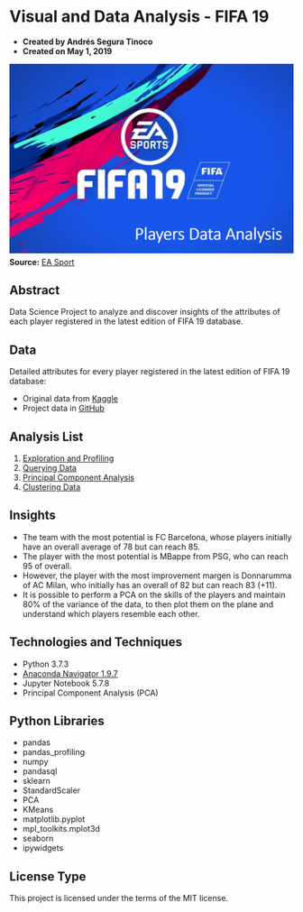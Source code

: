 # Visual and Data Analysis - FIFA 19
- **Created by Andrés Segura Tinoco**
- **Created on May 1, 2019**

![FIFA 19 Logo](https://raw.githubusercontent.com/ansegura7/DataScience_FIFA19Data/master/images/fifa19-logo1.jpg)
**Source:** <a href="https://www.easports.com/es/fifa" target="_blank" >EA Sport</a>

## Abstract
Data Science Project to analyze and discover insights of the attributes of each player registered in the latest edition of FIFA 19 database.

## Data
Detailed attributes for every player registered in the latest edition of FIFA 19 database:
- Original data from <a href="https://www.kaggle.com/karangadiya/fifa19" target="_blank" >Kaggle</a>
- Project data in <a href="https://github.com/ansegura7/DataScience_FIFA19Data/tree/master/data" target="_blank" >GitHub</a>

## Analysis List
1. <a href="https://ansegura7.github.io/DataScience_FIFA19Data/pages/InitialExploration.html" target="_blank" >Exploration and Profiling</a>
2. <a href="https://ansegura7.github.io/DataScience_FIFA19Data/pages/QueryingData.html"  target="_blank" >Querying Data</a>
3. <a href="https://ansegura7.github.io/DataScience_FIFA19Data/pages/PrincipalComponentAnalysis.html"  target="_blank" >Principal Component Analysis</a>
4. <a href="https://ansegura7.github.io/DataScience_FIFA19Data/pages/ClusteringData.html"  target="_blank" >Clustering Data</a>

## Insights
- The team with the most potential is FC Barcelona, whose players initially have an overall average of 78 but can reach 85.
- The player with the most potential is MBappe from PSG, who can reach 95 of overall.
- However, the player with the most improvement margen is Donnarumma of AC Milan, who initially has an overall of 82 but can reach 83 (+11).
- It is possible to perform a PCA on the skills of the players and maintain 80% of the variance of the data, to then plot them on the plane and understand which players resemble each other.

## Technologies and Techniques
- Python 3.7.3
- <a href="https://www.anaconda.com/distribution/" target="_blank" >Anaconda Navigator 1.9.7</a>
- Jupyter Notebook 5.7.8
- Principal Component Analysis (PCA)

## Python Libraries
- pandas
- pandas_profiling
- numpy
- pandasql
- sklearn
- StandardScaler
- PCA
- KMeans
- matplotlib.pyplot
- mpl_toolkits.mplot3d
- seaborn
- ipywidgets

## License Type
This project is licensed under the terms of the MIT license.
